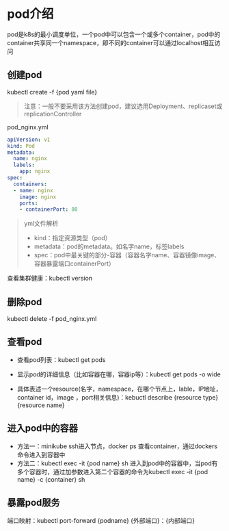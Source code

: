 # pod介绍

pod是k8s的最小调度单位，一个pod中可以包含一个或多个container，pod中的container共享同一个namespace，即不同的container可以通过localhost相互访问

## 创建pod

kubectl create -f {pod yaml file}

> 注意：一般不要采用该方法创建pod，建议选用Deployment、replicaset或replicationController

pod_nginx.yml

```yaml
apiVersion: v1
kind: Pod
metadata:
  name: nginx
  labels:
    app: nginx
spec:
  containers:
  - name: nginx
    image: nginx
    ports:
    - containerPort: 80
```

> yml文件解析
>
> * kind：指定资源类型（pod）
> * metadata：pod的metadata。如名字name，标签labels
> * spec：pod中最关键的部分-容器（容器名字name、容器镜像image、容器暴露端口containerPort）

查看集群健康：kubectl version

## 删除pod
kubectl delete -f pod_nginx.yml

## 查看pod

* 查看pod列表：kubectl get pods

* 显示pod的详细信息（比如容器在哪，容器ip等）：kubectl get pods -o wide
* 具体表述一个resource(名字，namespace，在哪个节点上，lable，IP地址，container  id，image ，port相关信息)：kebuctl  describe {resource type} {resource name}

## 进入pod中的容器

* 方法一：minikube ssh进入节点，docker ps 查看container，通过dockers命令进入到容器中
* 方法二：kubectl exec -it {pod name} sh 进入到pod中的容器中，当pod有多个容器时，通过加参数进入第二个容器的命令为kubectl exec -it {pod name} -c {container} sh

## 暴露pod服务

端口映射：kubectl port-forward {podname} {外部端口}：{内部端口}


